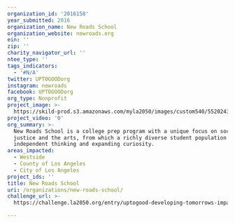 ```yaml
---
organization_id: '2016158'
year_submitted: 2016
organization_name: New Roads School
organization_website: newroads.org
ein: ''
zip: ''
charity_navigator_url: ''
ntee_type: ''
tags_indicators:
  - '#N/A'
twitter: UPTOGOODorg
instagram: newroads
facebook: UPTOGOODorg
org_type: Nonprofit
project_image: >-
  https://skild-prod.s3.amazonaws.com/myla2050/images/custom540/5520243165741-team91.jpg
project_video: '0'
org_summary: >-
  New Roads School is a college prep program with a unique focus on social
  justice and the arts, from which a richly diverse student population develops
  independent thinking and expanding curiosity.
areas_impacted:
  - Westside
  - County of Los Angeles
  - City of Los Angeles
project_ids: ''
title: New Roads School
uri: /organizations/new-roads-school/
challenge_url: >-
  https://challenge.la2050.org/entry/uptogood-developing-tomorrows-impact-storytellers-and-campaigners-for-our-collective-future

---
```

